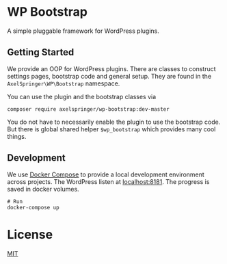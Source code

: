 # WP Bootstrap

A simple pluggable framework for WordPress plugins.

## Getting Started

We provide an OOP for WordPress plugins. There are classes to construct settings pages, bootstrap code and general setup. They are found in the `AxelSpringer\WP\Bootstrap` namespace.

You can use the plugin and the bootstrap classes via

```
composer require axelspringer/wp-bootstrap:dev-master
```

You do not have to necessarily enable the plugin to use the bootstrap code. But there is global shared helper `$wp_bootstrap` which provides many cool things.

## Development

We use [Docker Compose](https://docs.docker.com/compose/) to provide a local development environment across projects. The WordPress listen at [localhost:8181](http://localhost:8181/wp-admin). The progress is saved in docker volumes.

```
# Run
docker-compose up
```

# License
[MIT](/LICENSE)